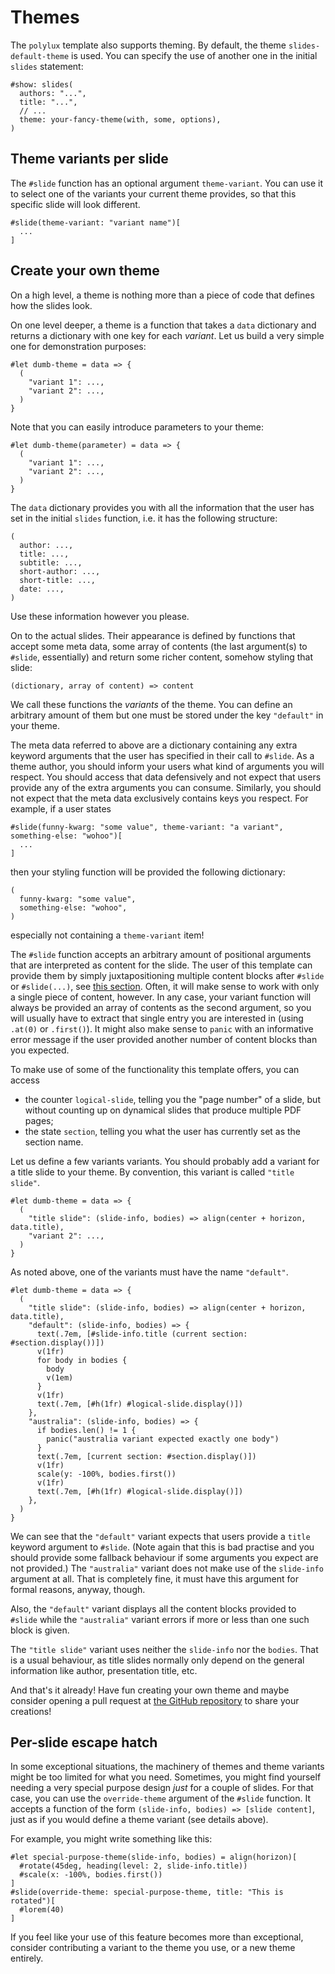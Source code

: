 # Themes
The `polylux` template also supports theming.
By default, the theme `slides-default-theme` is used.
You can specify the use of another one in the initial `slides` statement:
```typ
#show: slides(
  authors: "...",
  title: "...",
  // ...
  theme: your-fancy-theme(with, some, options),
)
```

## Theme variants per slide
The `#slide` function has an optional argument `theme-variant`.
You can use it to select one of the variants your current theme provides, so
that this specific slide will look different.
```typ
#slide(theme-variant: "variant name")[
  ...
]
```

## Create your own theme
On a high level, a theme is nothing more than a piece of code that defines how
the slides look.

On one level deeper, a theme is a function that takes a `data` dictionary and
returns a dictionary with one key for each _variant_.
Let us build a very simple one for demonstration purposes:
```typ
#let dumb-theme = data => {
  (
    "variant 1": ...,
    "variant 2": ...,
  )
}
```
Note that you can easily introduce parameters to your theme:
```typ
#let dumb-theme(parameter) = data => {
  (
    "variant 1": ...,
    "variant 2": ...,
  )
}
```

The `data` dictionary provides you with all the information that the user has
set in the initial `slides` function, i.e. it has the following structure:
```typ
(
  author: ...,
  title: ...,
  subtitle: ...,
  short-author: ...,
  short-title: ...,
  date: ...,
)
```
Use these information however you please.

On to the actual slides.
Their appearance is defined by functions that accept some meta data, some
array of contents (the last argument(s) to `#slide`, essentially) and return
some richer content, somehow styling that slide:
```typ
(dictionary, array of content) => content
```
We call these functions the _variants_ of the theme.
You can define an arbitrary amount of them but one must be stored under the key
`"default"` in your theme.

The meta data referred to above are a dictionary containing any extra keyword
arguments that the user has specified in their call to `#slide`.
As a theme author, you should inform your users what kind of arguments you will
respect.
You should access that data defensively and not expect that users provide any
of the extra arguments you can consume.
Similarly, you should not expect that the meta data exclusively contains keys
you respect.
For example, if a user states
```typ
#slide(funny-kwarg: "some value", theme-variant: "a variant", something-else: "wohoo")[
  ...
]
```
then your styling function will be provided the following dictionary:
```typ
(
  funny-kwarg: "some value",
  something-else: "wohoo",
)
```
especially not containing a `theme-variant` item!

The `#slide` function accepts an arbitrary amount of positional arguments that
are interpreted as content for the slide.
The user of this template can provide them by simply juxtapositioning multiple
content blocks after `#slide` or `#slide(...)`, see
[this section](./slide.html#slides-with-multiple-content-bodies).
Often, it will make sense to work with only a single piece of content,
however.
In any case, your variant function will always be provided an array of contents
as the second argument, so you will usually have to extract that single entry
you are interested in (using `.at(0)` or `.first()`).
It might also make sense to `panic` with an informative error message if the user
provided another number of content blocks than you expected.


To make use of some of the functionality this template offers, you can access
- the counter `logical-slide`, telling you the "page number" of a slide, but
  without counting up on dynamical slides that produce multiple PDF pages;
- the state `section`, telling you what the user has currently set as the
  section name.

Let us define a few variants variants.
You should probably add a variant for a title slide to your theme.
By convention, this variant is called `"title slide"`.
```typ
#let dumb-theme = data => {
  (
    "title slide": (slide-info, bodies) => align(center + horizon, data.title),
    "variant 2": ...,
  )
}
```
As noted above, one of the variants must have the name `"default"`.

```typ
#let dumb-theme = data => {
  (
    "title slide": (slide-info, bodies) => align(center + horizon, data.title),
    "default": (slide-info, bodies) => {
      text(.7em, [#slide-info.title (current section: #section.display())])
      v(1fr)
      for body in bodies {
        body
        v(1em)
      }
      v(1fr)
      text(.7em, [#h(1fr) #logical-slide.display()])
    },
    "australia": (slide-info, bodies) => {
      if bodies.len() != 1 {
        panic("australia variant expected exactly one body")
      }
      text(.7em, [current section: #section.display()])
      v(1fr)
      scale(y: -100%, bodies.first())
      v(1fr)
      text(.7em, [#h(1fr) #logical-slide.display()])
    },
  )
}
```
We can see that the `"default"` variant expects that users provide a `title`
keyword argument to `#slide`.
(Note again that this is bad practise and you should provide some fallback
behaviour if some arguments you expect are not provided.)
The `"australia"` variant does not make use of the `slide-info` argument at all.
That is completely fine, it must have this argument for formal reasons, anyway,
though.

Also, the `"default"` variant displays all the content blocks provided to `#slide`
while the `"australia"` variant errors if more or less than one such block is
given.

The `"title slide"` variant uses neither the `slide-info` nor the `bodies`.
That is a usual behaviour, as title slides normally only depend on the general
information like author, presentation title, etc.

And that's it already!
Have fun creating your own theme and maybe consider opening a pull request
at [the GitHub repository](https://github.com/andreasKroepelin/polylux)
to share your creations!

## Per-slide escape hatch
In some exceptional situations, the machinery of themes and theme variants might
be too limited for what you need.
Sometimes, you might find yourself needing a very special purpose design _just_
for a couple of slides.
For that case, you can use the `override-theme` argument of the `#slide` function.
It accepts a function of the form `(slide-info, bodies) => [slide content]`, just
as if you would define a theme variant (see details above).

For example, you might write something like this:
```typ
#let special-purpose-theme(slide-info, bodies) = align(horizon)[
  #rotate(45deg, heading(level: 2, slide-info.title))
  #scale(x: -100%, bodies.first())
]
#slide(override-theme: special-purpose-theme, title: "This is rotated")[
  #lorem(40)
]
```

If you feel like your use of this feature becomes more than exceptional, consider
contributing a variant to the theme you use, or a new theme entirely.